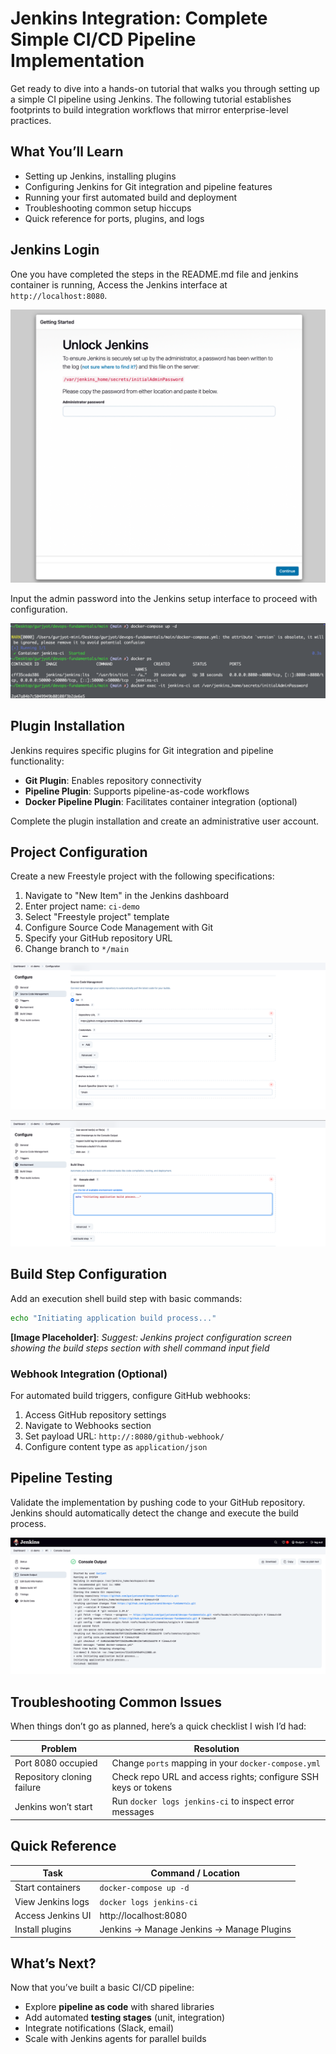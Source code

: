 # Jenkins Integration: Complete Simple CI/CD Pipeline Implementation

Get ready to dive into a hands-on tutorial that walks you through setting up a simple CI pipeline using Jenkins. The following tutorial establishes footprints to build  integration workflows that mirror enterprise-level practices.

## What You’ll Learn
  
- Setting up Jenkins, installing plugins
- Configuring Jenkins for Git integration and pipeline features  
- Running your first automated build and deployment  
- Troubleshooting common setup hiccups  
- Quick reference for ports, plugins, and logs

## Jenkins Login

One you have completed the steps in the README.md file and jenkins container is running, Access the Jenkins interface at `http://localhost:8080`.

![Jenkins Initial Setup Screen](images/part1-b-1.png)

Input the admin password into the Jenkins setup interface to proceed with configuration.

![CLI](images/part1-b-2.png)

## Plugin Installation

Jenkins requires specific plugins for Git integration and pipeline functionality:

- **Git Plugin**: Enables repository connectivity
- **Pipeline Plugin**: Supports pipeline-as-code workflows  
- **Docker Pipeline Plugin**: Facilitates container integration (optional)

Complete the plugin installation and create an administrative user account.

## Project Configuration

Create a new Freestyle project with the following specifications:

1. Navigate to "New Item" in the Jenkins dashboard
2. Enter project name: `ci-demo`
3. Select "Freestyle project" template
4. Configure Source Code Management with Git
5. Specify your GitHub repository URL
6. Change branch to `*/main`

![Jenkins Pipeline Setup-1](images/part1-b-3.png)

![Jenkins Pipeline Setup-2](images/part1-b-4.png)

## Build Step Configuration

Add an execution shell build step with basic commands:

```bash
echo "Initiating application build process..."
```

**[Image Placeholder]**: *Suggest: Jenkins project configuration screen showing the build steps section with shell command input field*

### Webhook Integration (Optional)

For automated build triggers, configure GitHub webhooks:

1. Access GitHub repository settings
2. Navigate to Webhooks section
3. Set payload URL: `http://:8080/github-webhook/`
4. Configure content type as `application/json`

## Pipeline Testing

Validate the implementation by pushing code to your GitHub repository. Jenkins should automatically detect the change and execute the build process.

![Successful Pipeline Run](images/part1-b-5.png)

## Troubleshooting Common Issues

When things don’t go as planned, here’s a quick checklist I wish I’d had:

| Problem                    | Resolution                                                  |
|----------------------------|-------------------------------------------------------------|
| Port 8080 occupied         | Change `ports` mapping in your `docker-compose.yml`         |
| Repository cloning failure | Check repo URL and access rights; configure SSH keys or tokens |
| Jenkins won’t start        | Run `docker logs jenkins-ci` to inspect error messages      |

## Quick Reference

| Task                       | Command / Location                                        |
|----------------------------|-----------------------------------------------------------|
| Start containers           | `docker-compose up -d`                                    |
| View Jenkins logs          | `docker logs jenkins-ci`                                  |
| Access Jenkins UI          | http://localhost:8080                                     |
| Install plugins            | Jenkins → Manage Jenkins → Manage Plugins                 |

## What’s Next?

Now that you’ve built a basic CI/CD pipeline:

- Explore **pipeline as code** with shared libraries  
- Add automated **testing stages** (unit, integration)  
- Integrate notifications (Slack, email)  
- Scale with Jenkins agents for parallel builds  
